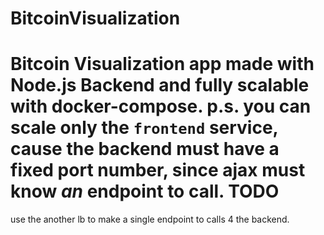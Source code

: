 # BitcoinVisualization
Bitcoin Visualization app made with Node.js Backend and fully scalable with docker-compose.
p.s. you can scale only the `frontend` service, cause the backend must have a fixed port number, since ajax must know *an* endpoint to call.
TODO
====
use the another lb to make a single endpoint to calls 4 the backend.

